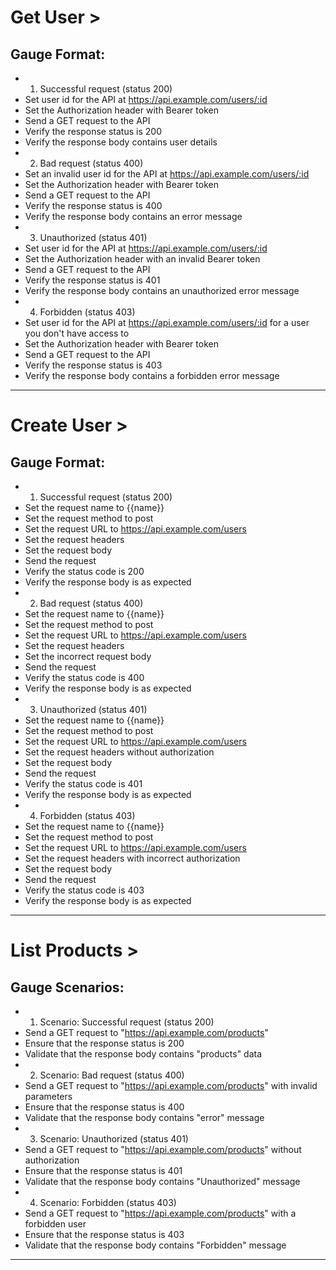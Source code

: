 # Get User > 
## Gauge Format:
* 1. Successful request (status 200)
* Set user id for the API at https://api.example.com/users/:id
* Set the Authorization header with Bearer token
* Send a GET request to the API
* Verify the response status is 200
* Verify the response body contains user details
* 2. Bad request (status 400)
* Set an invalid user id for the API at https://api.example.com/users/:id
* Set the Authorization header with Bearer token
* Send a GET request to the API
* Verify the response status is 400
* Verify the response body contains an error message
* 3. Unauthorized (status 401)
* Set user id for the API at https://api.example.com/users/:id
* Set the Authorization header with an invalid Bearer token
* Send a GET request to the API
* Verify the response status is 401
* Verify the response body contains an unauthorized error message
* 4. Forbidden (status 403)
* Set user id for the API at https://api.example.com/users/:id for a user you don't have access to
* Set the Authorization header with Bearer token
* Send a GET request to the API
* Verify the response status is 403
* Verify the response body contains a forbidden error message

---

# Create User > 
## Gauge Format:
* 1. Successful request (status 200)
* Set the request name to {{name}}
* Set the request method to post
* Set the request URL to https://api.example.com/users
* Set the request headers
* Set the request body
* Send the request
* Verify the status code is 200
* Verify the response body is as expected
* 2. Bad request (status 400)
* Set the request name to {{name}}
* Set the request method to post
* Set the request URL to https://api.example.com/users
* Set the request headers
* Set the incorrect request body
* Send the request
* Verify the status code is 400
* Verify the response body is as expected
* 3. Unauthorized (status 401)
* Set the request name to {{name}}
* Set the request method to post
* Set the request URL to https://api.example.com/users
* Set the request headers without authorization
* Set the request body
* Send the request
* Verify the status code is 401
* Verify the response body is as expected
* 4. Forbidden (status 403)
* Set the request name to {{name}}
* Set the request method to post
* Set the request URL to https://api.example.com/users
* Set the request headers with incorrect authorization
* Set the request body
* Send the request
* Verify the status code is 403
* Verify the response body is as expected

---

# List Products > 
## Gauge Scenarios:
* 1. Scenario: Successful request (status 200)
* Send a GET request to "https://api.example.com/products"
* Ensure that the response status is 200
* Validate that the response body contains "products" data
* 2. Scenario: Bad request (status 400)
* Send a GET request to "https://api.example.com/products" with invalid parameters
* Ensure that the response status is 400
* Validate that the response body contains "error" message
* 3. Scenario: Unauthorized (status 401)
* Send a GET request to "https://api.example.com/products" without authorization
* Ensure that the response status is 401
* Validate that the response body contains "Unauthorized" message
* 4. Scenario: Forbidden (status 403)
* Send a GET request to "https://api.example.com/products" with a forbidden user
* Ensure that the response status is 403
* Validate that the response body contains "Forbidden" message

---
